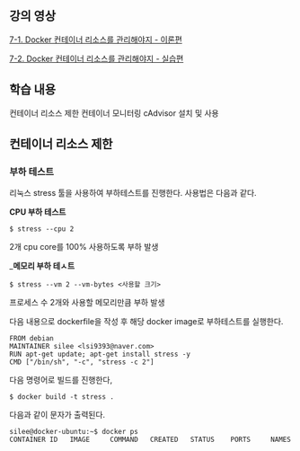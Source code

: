 ## 강의 영상

[7-1. Docker 컨테이너 리소스를 관리해야지 - 이론편](https://www.youtube.com/watch?v=7HA_00KNtbc&list=PLApuRlvrZKogb78kKq1wRvrjg1VMwYrvi&index=17)

[7-2. Docker 컨테이너 리소스를 관리해야지 - 실습편](https://www.youtube.com/watch?v=TM3DvwwvsLg&list=PLApuRlvrZKogb78kKq1wRvrjg1VMwYrvi&index=18)

## 학습 내용

컨테이너 리소스 제한
컨테이너 모니터링
cAdvisor 설치 및 사용


## 컨테이너 리소스 제한
### 부하 테스트 
리눅스 stress 툴을 사용하여 부하테스트를 진행한다.
사용법은 다음과 같다.

__CPU 부하 테스트__

```
$ stress --cpu 2
```

2개 cpu core를 100% 사용하도록 부하 발생

___메모리 부하 테ㅅ트__
```
$ stress --vm 2 --vm-bytes <사용할 크기>
```

프로세스 수 2개와 사용할 메모리만큼 부하 발생

다음 내용으로 dockerfile을 작성 후 해당 docker image로 부하테스트를 실행한다.
```
FROM debian
MAINTAINER silee <lsi9393@naver.com>
RUN apt-get update; apt-get install stress -y
CMD ["/bin/sh", "-c", "stress -c 2"]
```

다음 명령어로 빌드를 진행한다,
```
$ docker build -t stress . 
```

다음과 같이 문자가 출력된다.
```
silee@docker-ubuntu:~$ docker ps
CONTAINER ID   IMAGE     COMMAND   CREATED   STATUS    PORTS     NAMES
```